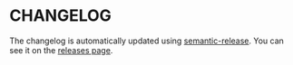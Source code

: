 # CHANGELOG

The changelog is automatically updated using
[semantic-release](https://github.com/semantic-release/semantic-release). You can see it on
the [releases page](https://github.com/igordanchenko/react-photo-album/releases).
